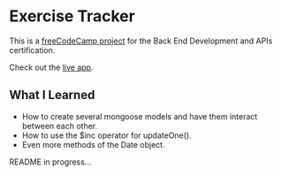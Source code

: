 # Exercise Tracker

This is a [freeCodeCamp project](https://www.freecodecamp.org/learn/back-end-development-and-apis/back-end-development-and-apis-projects/exercise-tracker) for the Back End Development and APIs certification.

Check out the [live app](https://exercise-tracker.spenalozacortes.repl.co/).

## What I Learned
- How to create several mongoose models and have them interact between each other.
- How to use the $inc operator for updateOne().
- Even more methods of the Date object.

README in progress...